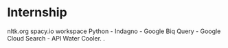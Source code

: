 # Internship
nltk.org
spacy.io workspace
Python - Indagno - Google Biq Query - Google Cloud Search - API
Water Cooler.
.
